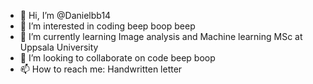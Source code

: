 - 👋 Hi, I’m @Danielbb14
- 👀 I’m interested in coding beep boop beep
- 🌱 I’m currently learning Image analysis and Machine learning MSc at Uppsala University
- 💞️ I’m looking to collaborate on code beep boop
- 📫 How to reach me: Handwritten letter

<!---
Danielbb14/Danielbb14 is a ✨ special ✨ repository because its `README.md` (this file) appears on your GitHub profile.
You can click the Preview link to take a look at your changes.
--->
